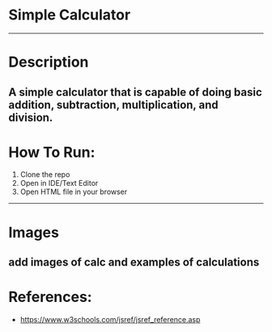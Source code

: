 # Simple Calculator
---
# Description
A simple calculator that is capable of doing basic addition, subtraction, multiplication, and division. 
---
# How To Run:
1. Clone the repo
2. Open in IDE/Text Editor
3. Open HTML file in your browser
---
# Images 
add images of calc and examples of calculations
---
# References:
- https://www.w3schools.com/jsref/jsref_reference.asp
